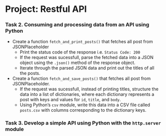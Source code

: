 # Project: Restful API

### Task 2. Consuming and processing data from an API using Python
- Create a function `fetch_and_print_posts()` that fetches all post from JSONPlaceholder
    - Print the status code of the response i.e. `Status Code: 200`
    - If the request was sucessfull, parse the fetched data into a JSON object using the `.json()` method of the response object.
    - Iterate through the parsed JSON data and print out the titles of all the posts.
- Create a function `fetch_and_save_posts()` that fetches all post from JSONPlaceholder.
    - If the request was sucessfull, instead of printing titles, structure the data into a list of dictionaries, where each dictionary represents a post with keys and values for `id`, `title`, and `body`.
    - Using Python’s `csv` module, write this data into a CSV file called `posts.csv` with columns corresponding to the dictionary keys.

### Task 3. Develop a simple API using Python with the `http.server` module

